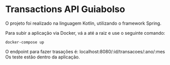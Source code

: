 # Transactions API Guiabolso

O projeto foi realizado na linguagem Kotlin, utilizando o framework Spring.

Para subir a aplicação via Docker, vá a até a raiz e use o seguinte comando:

```shell
docker-compose up
```

O endpoint para fazer trasações é: localhost:8080/:id/transacoes/:ano/:mes
Os teste estão dentro da aplicação. 



 
